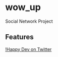 # wow_up

Social Network Project

## Features

[!Happy Dev on Twitter](https://twitter.com/happy_dev229)
